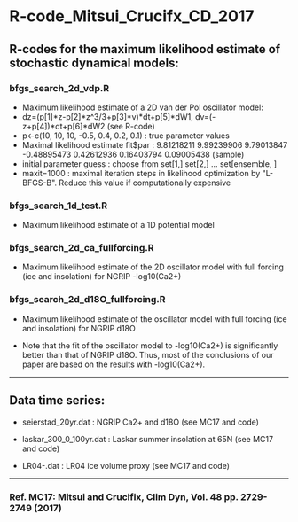 # R-code_Mitsui_Crucifx_CD_2017

## R-codes for the maximum likelihood estimate of stochastic dynamical models:

### bfgs_search_2d_vdp.R 

- Maximum likelihood estimate of a 2D van der Pol oscillator model:
- dz=(p[1]*z-p[2]*z^3/3+p[3]*v)*dt+p[5]*dW1, dv=(-z+p[4])*dt+p[6]*dW2 (see R-code)
- p<-c(10, 10, 10, -0.5, 0.4, 0.2, 0.1) : true parameter values
- Maximal likelihood estimate fit$par : 9.81218211  9.99239906  9.79013847 -0.48895473  0.42612936  0.16403794  0.09005438 (sample)
- initial parameter guess : choose from set[1,] set[2,] ... set[ensemble, ]
- maxit=1000 : maximal iteration steps in likelihood optimization by "L-BFGS-B". Reduce this value if computationally expensive

### bfgs_search_1d_test.R 

- Maximum likelihood estimate of a 1D potential model

### bfgs_search_2d_ca_fullforcing.R 

- Maximum likelihood estimate of the 2D oscillator model with full forcing (ice and insolation) for NGRIP -log10(Ca2+)

### bfgs_search_2d_d18O_fullforcing.R 

- Maximum likelihood estimate of the oscillator model with full forcing (ice and insolation) for NGRIP d18O

- Note that the fit of the oscillator model to -log10(Ca2+) is significantly better than that of NGRIP d18O. Thus, most of the conclusions of our paper are based on the results with -log10(Ca2+).


---
## Data time series:

- seierstad_20yr.dat : NGRIP Ca2+ and d18O (see MC17 and code)

- laskar_300_0_100yr.dat : Laskar summer insolation at 65N (see MC17 and code)

- LR04-.dat : LR04 ice volume proxy (see MC17 and code)


---
### Ref. MC17: Mitsui and Crucifix, Clim Dyn, Vol. 48 pp. 2729-2749 (2017)  

